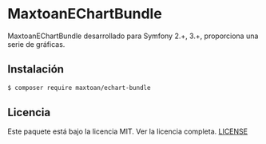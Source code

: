 MaxtoanEChartBundle
========================

MaxtoanEChartBundle desarrollado para Symfony 2.+, 3.+, proporciona una serie de gráficas.

## Instalación

``` bash
$ composer require maxtoan/echart-bundle
```

## Licencia

Este paquete está bajo la licencia MIT. Ver la licencia completa. [LICENSE](LICENSE)

